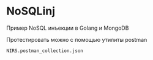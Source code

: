 # NoSQLinj
Пример NoSQL инъекции в Golang и MongoDB


Протестировать можно с помощью утилиты postman
```
NIRS.postman_collection.json
```
